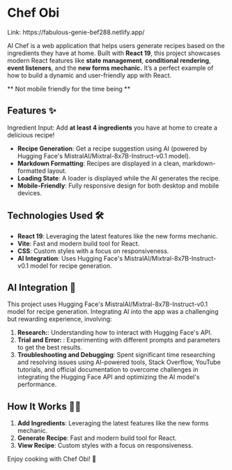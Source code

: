 <h1> Chef Obi </h1>
<p> Link: https://fabulous-genie-bef288.netlify.app/ </p>

AI Chef is a web application that helps users generate recipes based on the ingredients they have at home. Built with <b>React 19</b>, this project showcases modern React features like <b>state management</b>, <b>conditional rendering</b>, <b>event listeners</b>, and the <b>new forms mechanic.</b> It’s a perfect example of how to build a dynamic and user-friendly app with React.

** Not mobile friendly for the time being **
<h2>Features ✨</h2>
Ingredient Input: Add <b>at least 4 ingredients</b> you have at home to create a delicious recipe!

<ul>
 <li><b>Recipe Generation</b>: Get a recipe suggestion using AI (powered by Hugging Face's MistralAI/Mixtral-8x7B-Instruct-v0.1 model).</li>
 <li><b>Markdown Formatting</b>: Recipes are displayed in a clean, markdown-formatted layout.</li>
 <li><b>Loading State</b>: A loader is displayed while the AI generates the recipe.</li>
 <li><b>Mobile-Friendly</b>: Fully responsive design for both desktop and mobile devices.</li>
</ul>

<h2>Technologies Used 🛠️</h2>
<ul>
    <li><b>React 19</b>: Leveraging the latest features like the new forms mechanic.</li>
    <li><b>Vite</b>: Fast and modern build tool for React.</li>
    <li><b>CSS</b>: Custom styles with a focus on responsiveness.</li>
    <li><b>AI Integration</b>: Uses Hugging Face's MistralAI/Mixtral-8x7B-Instruct-v0.1 model for recipe generation.</li>
</ul>

<h2>AI Integration 🤖</h2>

This project uses Hugging Face's MistralAI/Mixtral-8x7B-Instruct-v0.1 model for recipe generation. Integrating AI into the app was a challenging but rewarding experience, involving:

<ol>
    <li><b>Research:</b>: Understanding how to interact with Hugging Face's API.</li>
    <li><b>Trial and Error: </b>: Experimenting with different prompts and parameters to get the best results.</li>
    <li><b>Troubleshooting and Debugging</b>: Spent significant time researching and resolving issues using AI-powered tools, Stack Overflow, YouTube tutorials, and official documentation to overcome challenges in integrating the Hugging Face API and optimizing the AI model's performance.</li>
</ol>

<h2>How It Works 🧑‍🍳</h2>
<ol>
    <li><b>Add Ingredients</b>: Leveraging the latest features like the new forms mechanic.</li>
    <li><b>Generate Recipe</b>: Fast and modern build tool for React.</li>
    <li><b>View Recipe</b>: Custom styles with a focus on responsiveness.</li>
</ol>

Enjoy cooking with Chef Obi! 🍳
